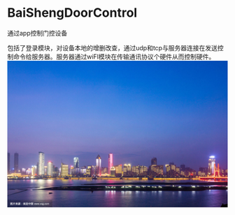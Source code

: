 # BaiShengDoorControl
通过app控制门控设备


包括了登录模块，对设备本地的增删改查，通过udp和tcp与服务器连接在发送控制命令给服务器。服务器通过wiFI模块在传输通讯协议个硬件从而控制硬件。
![程序的演示图片](https://github.com/ChampionDragon/BaiShengDoorControl/blob/master/src/main/res/drawable-xxhdpi/ad3.jpg)

